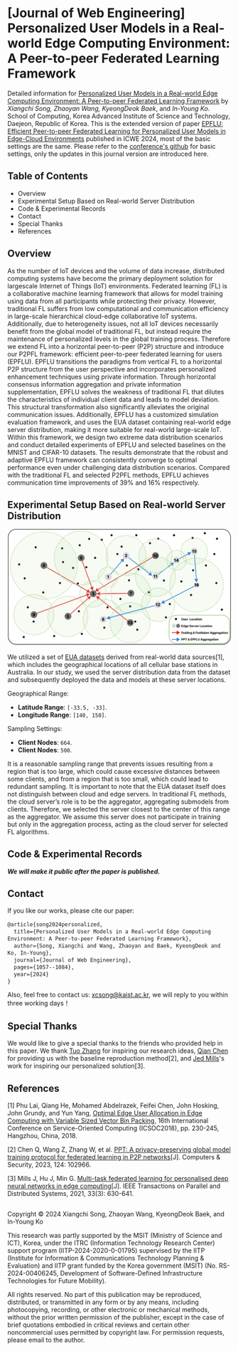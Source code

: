 # [Journal of Web Engineering] Personalized User Models in a Real-world Edge Computing Environment: A Peer-to-peer Federated Learning Framework

Detailed information for [Personalized User Models in a Real-world Edge Computing Environment: A Peer-to-peer Federated Learning Framework](https://journals.riverpublishers.com/index.php/JWE/article/view/28237) by *Xiangchi Song, Zhaoyan Wang, KyeongDeok Baek*, and *In-Young Ko*. School of Computing,  Korea Advanced Institute of Science and Technology,  Daejeon, Republic of Korea. This is the extended version of paper [EPFLU: Efficient Peer-to-peer Federated Learning for Personalized User Models in Edge-Cloud Environments](https://link.springer.com/chapter/10.1007/978-3-031-75110-3_1) published in ICWE 2024, most of the basic settings are the same. Please refer to the [conference's github](https://github.com/XiangchiSong/EPFLU_P2PFL) for basic settings, only the updates in this journal version are introduced here.

## Table of Contents
* Overview
* Experimental Setup Based on Real-world Server Distribution
* Code & Experimental Records
* Contact
* Special Thanks
* References


## Overview

As the number of IoT devices and the volume of data increase, distributed computing systems have become the primary deployment solution for largescale Internet of Things (IoT) environments. Federated learning (FL) is a collaborative machine learning framework that allows for model training using data from all participants while protecting their privacy. However, traditional FL suffers from low computational and communication efficiency in large-scale hierarchical cloud-edge collaborative IoT systems. Additionally, due to heterogeneity issues, not all IoT devices necessarily benefit from the global model of traditional FL, but instead require the maintenance of personalized levels in the global training process. Therefore we extend FL into a horizontal peer-to-peer (P2P) structure and introduce our P2PFL framework: efficient peer-to-peer federated learning for users (EPFLU). EPFLU transitions the paradigms from vertical FL to a horizontal P2P structure from the user perspective and incorporates personalized enhancement techniques using private information. Through horizontal consensus information aggregation and private information supplementation, EPFLU solves the weakness of traditional FL that dilutes the characteristics of individual client data and leads to model deviation. This structural transformation also significantly alleviates the original communication issues. Additionally, EPFLU has a customized simulation evaluation framework, and uses the EUA dataset containing real-world edge server distribution, making it more suitable for real-world large-scale IoT. Within this framework, we design two extreme data distribution scenarios and conduct detailed experiments of EPFLU and selected baselines on the MNIST and CIFAR-10 datasets. The results demonstrate that the robust and adaptive EPFLU framework can consistently converge to optimal performance even under challenging data distribution scenarios. Compared with the traditional FL and selected P2PFL methods, EPFLU achieves communication time improvements of 39% and 16% respectively.

## Experimental Setup Based on Real-world Server Distribution
<div align=center>
<img src="https://github.com/XiangchiSong/JWE_EPFLU/blob/main/Figures/EUA.png" alt="Image" width="600">
</div>

We utilized a set of [EUA datasets](https://github.com/PhuLai/eua-dataset) derived from real-world data sources[1], which includes the geographical locations of all cellular base stations in Australia. In our study, we used the server distribution data from the dataset and subsequently deployed the data and models at these server locations.

Geographical Range:
- **Latitude Range**: `[-33.5, -33]`.
- **Longitude Range**: `[140, 150]`.

Sampling Settings:
- **Client Nodes**: `664`.
- **Client Nodes**: `500`.

It is a reasonable sampling range that prevents issues resulting from a region that is too large, which could cause excessive distances between some clients, and from a region that is too small, which could lead to redundant sampling. It is important to note that the EUA dataset itself does not distinguish between cloud and edge servers. In traditional FL methods, the cloud server’s role is to be the aggregator, aggregating submodels from clients. Therefore, we selected the server closest to the center of this range as the aggregator. We assume this server does not participate in training but only in the aggregation process, acting as the cloud server for selected FL algorithms.

## Code & Experimental Records
***We will make it public after the paper is published.***

## Contact
If you like our works, please cite our paper:

```
@article{song2024personalized,
  title={Personalized User Models in a Real-world Edge Computing Environment: A Peer-to-peer Federated Learning Framework},
  author={Song, Xiangchi and Wang, Zhaoyan and Baek, KyeongDeok and Ko, In-Young},
  journal={Journal of Web Engineering},
  pages={1057--1084},
  year={2024}
}
```

Also, feel free to contact us: xcsong@kaist.ac.kr, we will reply to you within three working days！

## Special Thanks
We would like to give a special thanks to the friends who provided help in this paper. We thank [Tuo Zhang](https://tuo-zhang.com/) for inspiring our research ideas, [Qian Chen](https://kqkq926.github.io/) for providing us with the baseline reproduction method[2], and [Jed Mills](https://scholar.google.com/citations?user=30_1nBcAAAAJ&hl=zh-CN&oi=sra)'s work for inspiring our personalized solution[3].

## References
[1] Phu Lai, Qiang He, Mohamed Abdelrazek, Feifei Chen, John Hosking, John Grundy, and Yun Yang, [Optimal Edge User Allocation in Edge Computing with Variable Sized Vector Bin Packing](https://link.springer.com/chapter/10.1007/978-3-030-03596-9_15), 16th International Conference on Service-Oriented Computing (ICSOC2018), pp. 230-245, Hangzhou, China, 2018.

[2] Chen Q, Wang Z, Zhang W, et al. [PPT: A privacy-preserving global model training protocol for federated learning in P2P networks](https://www.sciencedirect.com/science/article/pii/S0167404822003583)[J]. Computers & Security, 2023, 124: 102966.

[3] Mills J, Hu J, Min G. [Multi-task federated learning for personalised deep neural networks in edge computing](https://ieeexplore.ieee.org/abstract/document/9492755)[J]. IEEE Transactions on Parallel and Distributed Systems, 2021, 33(3): 630-641.

## 
Copyright © 2024 Xiangchi Song, Zhaoyan Wang, KyeongDeok Baek, and In-Young Ko

This research was partly supported by the MSIT (Ministry of Science and ICT), Korea, under the ITRC (Information Technology Research Center) support program (IITP-2024-2020-0-01795) supervised by the IITP (Institute for Information & Communications Technology Planning & Evaluation) and IITP grant funded by the Korea government (MSIT) (No. RS-2024-00406245, Development of Software-Defined Infrastructure Technologies for Future Mobility).

All rights reserved. No part of this publication may be reproduced, distributed, or transmitted in any form or by any means, including photocopying, recording, or other electronic or mechanical methods, without the prior written permission of the publisher, except in the case of brief quotations embodied in critical reviews and certain other noncommercial uses permitted by copyright law. For permission requests, please email to the author.
